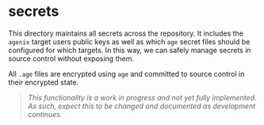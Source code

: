 # secrets

This directory maintains all secrets across the repository. It includes the `agenix` target users public keys as well as which `age` secret files should be configured for which targets. In this way, we can safely manage secrets in source control without exposing them.

All `.age` files are encrypted using `age` and committed to source control in their encrypted state.

> _This functionality is a work in progress and not yet fully implemented. As such, expect this to be changed and documented as development continues._